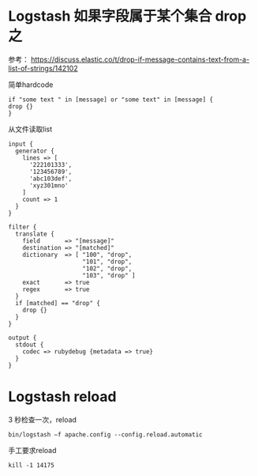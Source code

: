 # Logstash 如果字段属于某个集合 drop 之
参考： https://discuss.elastic.co/t/drop-if-message-contains-text-from-a-list-of-strings/142102

简单hardcode

```
if "some text " in [message] or "some text" in [message] {
drop {}
}
```

从文件读取list

```
input {
  generator {
    lines => [
      '222101333',
      '123456789',
      'abc103def',
      'xyz301mno'
    ]
    count => 1
  }
}

filter {
  translate {
    field       => "[message]"
    destination => "[matched]"
    dictionary  => [ "100", "drop",
                     "101", "drop",
                     "102", "drop",
                     "103", "drop" ]
    exact       => true
    regex       => true
  }
  if [matched] == "drop" {
    drop {}
  }
}

output {
  stdout {
    codec => rubydebug {metadata => true}
  }
}
```

# Logstash reload

3 秒检查一次，reload

```shell
bin/logstash –f apache.config --config.reload.automatic
```

手工要求reload

```shell
kill -1 14175
```
